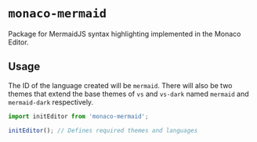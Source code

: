 # `monaco-mermaid`

Package for MermaidJS syntax highlighting implemented in the Monaco Editor.

## Usage

The ID of the language created will be `mermaid`. There will also be two themes that extend the base themes of `vs` and `vs-dark` named `mermaid` and `mermaid-dark` respectively.

```js
import initEditor from 'monaco-mermaid';

initEditor(); // Defines required themes and languages
```
